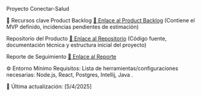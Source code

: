 Proyecto Conectar-Salud

:pushpin: Recursos clave
Product Backlog
[:link: Enlace al Product Backlog]([URL_DEL_BACKLOG](https://trello.com/b/x6sDK6kP/kick-off-y-sprint-0))
(Contiene el MVP definido, incidencias pendientes de estimación)

Repositorio del Producto
[:link: Enlace al Repositorio]([URL_DEL_REPOSITORIO](https://github.com/nicotorboli/Conectar-Salud.git))
(Código fuente, documentación técnica y estructura inicial del proyecto)

Reporte de Seguimiento
[:link: Enlace al Reporte]([URL_DEL_REPORTE](https://trello.com/w/conectarsalud))


:gear: Entorno Mínimo
Requisitos: Lista de herramientas/configuraciones necesarias: Node.js, React, Postgres, Intellij, Java .


:date: Última actualización: [5/4/2025]
